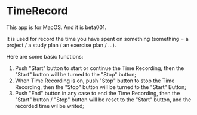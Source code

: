 # TimeRecord

This app is for MacOS. And it is beta001.

It is used for record the time you have spent on something (something = a project / a study plan / an exercise plan / ...).

Here are some basic functions:
1. Push "Start" button to start or continue the Time Recording, then the "Start" button will be turned to the "Stop" button;
2. When Time Recording is on, push "Stop" button to stop the Time Recording, then the "Stop" button will be turned to the "Start" Button;
3. Push "End" button in any case to end the Time Recording, then the "Start" button / "Stop" button will be reset to the "Start" button, and the recorded time wil be writed;
